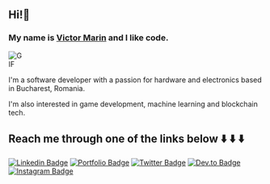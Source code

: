 ## Hi!👋
### My name is [Victor Marin](https://www.victor-marin.dev/) and I like code.

<img alt="GIF" src="https://miro.medium.com/max/1360/1*IRGHmiGsa16stedQvIaZfw.gif" style="max-width: 30px;"/>

I'm a software developer with a passion for hardware and electronics based in Bucharest, Romania.

I'm also interested in game development, machine learning and blockchain tech.

## Reach me through one of the links below ⬇️ ⬇️ ⬇️

[![Linkedin Badge](https://img.shields.io/badge/linkedin-blue?style=for-the-badge&logo=linkedin)](https://www.linkedin.com/in/victor-marin-b9795a108/)
[![Portfolio Badge](http://img.shields.io/badge/portfolio-orange?style=for-the-badge&logo=google-chrome&logoColor=white)](https://victor-marin.dev)
[![Twitter Badge](http://img.shields.io/badge/twitter-9cf?style=for-the-badge&logo=twitter)](https://twitter.com/mdvictor_)
[![Dev.to Badge](http://img.shields.io/badge/dev.to-lightgrey?style=for-the-badge&logo=dev.to)](https://dev.to/mdvictor_)
[![Instagram Badge](http://img.shields.io/badge/instagram-yellow?style=for-the-badge&logo=instagram)](https://www.instagram.com/mdvictor_/)
